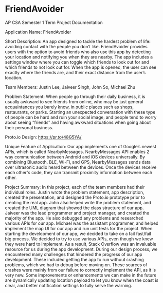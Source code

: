# FriendAvoider
AP CSA Semester 1 Term Project Documentation

Application Name: 
FriendAvoider

Short Description:
An app designed to tackle the hardest problem of life: avoiding contact with the people you don’t like. FriendAvoider provides users with the option to avoid friends who also use this app by detecting your location and notifying you when they are nearby. The app includes a settings window where you can toggle which friends to look out for and which friends to not look out for. When the app is opened, the user can see exactly where the friends are, and their exact distance from the user’s location. 

Team Members:
Justin Lee, Jaiveer Singh, John So, Michael Zhu

Problem Statement:
When people go through their daily business, it is usually awkward to see friends from online, who may be just general acquaintances you barely know, in public places such as shops, restaurants, or parks. Starting an unexpected conversation with these type of people can be hard and ruin your social image, and people tend to worry about seeing “friends” and having awkward situations when going about their personal business.

Proto.io Design:
https://pr.to/48G5YA/

Unique Feature of Application:
Our app implements one of Google’s newest APIs, which is called NearbyMessages. NearbyMessages API enables 2 way communication between Android and iOS devices universally. By combining Bluetooth, BLE, Wi-Fi, and GPS, NearbyMessages sends data over ultrasonic audio heard between the devices. Once the devices receive each other's code, they can transmit proximity information between each other.

Project Summary:
In this project, each of the team members had their individual roles. Justin wrote the problem statement, app description, created the presentation, and designed the Proto.io prototype prior to creating the real app. John also helped write the problem statement, and created the UML diagram that showed the class structure of our app. Jaiveer was the lead programmer and project manager, and created the majority of the app. He also debugged any problems and researched various APIs for our app. Michael was the assistant programmer, and helped implement the map UI for our app and run unit tests for the project. 
When starting the development of our app, we decided to take on a fail fast/fail big process. We decided to try to use various APIs, even though we knew they were hard to implement. As a result, Stack Overflow was an invaluable resource for us during the app development. 
During our design process, we encountered many challenges that hindered the progress of our app development. These included getting the app to run without crashing problems, which we had to debug before moving on. These sources of crashes were mainly from our failure to correctly implement the API, as it is very new. 
Some improvements or enhancements we can make in the future are dynamically updating location payload to let you know when the coast is clear, and better notification settings to fully serve the warning.








